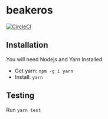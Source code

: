 # beakeros
[![CircleCI](https://circleci.com/gh/Daolab/beakeros.svg?style=svg&circle-token=03f33d77aa4de144ba10274b9e4020ffb82f7c95)](https://circleci.com/gh/Daolab/beakeros)

## Installation
You will need Nodejs and Yarn Installed

* Get yarn: `npm -g i yarn`
* Install: `yarn`

## Testing

Run `yarn test`
